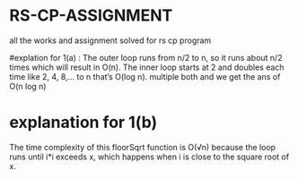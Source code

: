 # RS-CP-ASSIGNMENT
all the works and assignment solved for rs cp program 

#explation for 1(a) :
The outer loop runs from n/2 to n, so it runs about n/2 times which will result in  O(n).
The inner loop starts at 2 and doubles each time like 2, 4, 8,... to n that’s O(log n).
multiple both and we get the ans of O(n log n)

# explanation for 1(b) 
The time complexity of this floorSqrt function is O(√n) because the loop runs until i*i exceeds x, which happens when i is close to  the square root of x.
